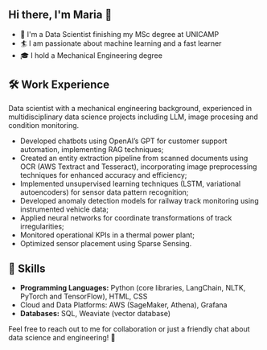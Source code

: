 ## Hi there, I'm Maria 👋

<!--
**mariaclaraav/mariaclaraav** is a ✨ _special_ ✨ repository because its `README.md` (this file) appears on your GitHub profile.
-->

- 🔭 I'm a Data Scientist finishing my MSc degree at UNICAMP
- 🏄 I am passionate about machine learning and a fast learner
- 🎓 I hold a Mechanical Engineering degree
  
## 🛠 Work Experience

Data scientist with a mechanical engineering background, experienced in multidisciplinary data science projects including LLM, image procesing and condition monitoring.

- Developed chatbots using OpenAI’s GPT for customer support automation, implementing RAG techniques;
- Created an entity extraction pipeline from scanned documents using OCR (AWS Textract and Tesseract), incorporating image preprocessing techniques for enhanced accuracy and efficiency;
- Implemented unsupervised learning techniques (LSTM, variational autoencoders) for sensor data pattern recognition;
- Developed anomaly detection models for railway track monitoring using instrumented vehicle data;
- Applied neural networks for coordinate transformations of track irregularities;
- Monitored operational KPIs in a thermal power plant;
- Optimized sensor placement using Sparse Sensing.

 ## 🦄 Skills
- **Programming Languages:** Python (core libraries, LangChain, NLTK, PyTorch and TensorFlow), HTML, CSS
- Cloud and Data Platforms: AWS (SageMaker, Athena), Grafana
- **Databases:** SQL, Weaviate (vector database)

Feel free to reach out to me for collaboration or just a friendly chat about data science and engineering! 🤗
